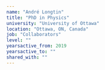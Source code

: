 ```yaml
---
name: "André Longtin"
title: "PhD in Physics"
university: "University of Ottawa"
location: "Ottawa, ON, Canada"
job: "Collaborators"
level: ""
yearsactive_from: 2019
yearsactive_to: ""
shared_with: ""
---
```


